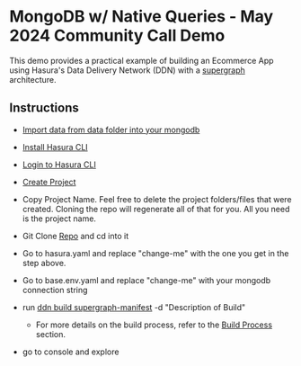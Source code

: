 # MongoDB w/ Native Queries - May 2024 Community Call Demo

This demo provides a practical example of building an Ecommerce App using Hasura's Data Delivery Network (DDN) with a [supergraph](https://supergraph.io) architecture.

## Instructions

- [Import data from data folder into your mongodb](https://www.mongodb.com/docs/compass/current/import-export/)
- [Install Hasura CLI](https://hasura.io/docs/3.0/cli/installation)
- [Login to Hasura CLI](https://hasura.io/docs/3.0/cli/commands/login)
- [Create Project](https://hasura.io/docs/3.0/cli/commands/create-project)
- Copy Project Name. Feel free to delete the project folders/files that were created. Cloning the repo will regenerate all of that for you. All you need is the project name.
- Git Clone [Repo](https://github.com/hasura/mongo-communitycall-demo.git) and cd into it
- Go to hasura.yaml and replace "change-me" with the one you get in the step above.
- Go to base.env.yaml and replace "change-me" with your mongodb connection string

- run [ddn build supergraph-manifest](https://hasura.io/docs/3.0/cli/commands/build-supergraph-manifest) -d "Description of Build"
  - For more details on the build process, refer to the [Build Process](#build-process) section.
- go to console and explore
